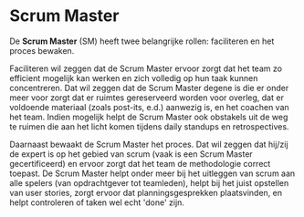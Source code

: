 # Scrum Master

De **Scrum Master** (SM) heeft twee belangrijke rollen: faciliteren en het proces bewaken.

Faciliteren wil zeggen dat de Scrum Master ervoor zorgt dat het team zo efficient mogelijk kan werken en zich volledig op hun taak kunnen concentreren. Dat wil zeggen dat de Scrum Master degene is die er onder meer voor zorgt dat er ruimtes gereserveerd worden voor overleg, dat er voldoende materiaal (zoals post-its, e.d.) aanwezig is, en het coachen van het team. Indien mogelijk helpt de Scrum Master ook obstakels uit de weg te ruimen die aan het licht komen tijdens daily standups en retrospectives.

Daarnaast bewaakt de Scrum Master het proces. Dat wil zeggen dat hij/zij de expert is op het gebied van scrum (vaak is een Scrum Master gecertificeerd) en ervoor zorgt dat het team de methodologie correct toepast. De Scrum Master helpt onder meer bij het uitleggen van scrum aan alle spelers (van opdrachtgever tot teamleden), helpt bij het juist opstellen van user stories, zorgt ervoor dat planningsgesprekken plaatsvinden, en helpt controleren of taken wel echt 'done' zijn.